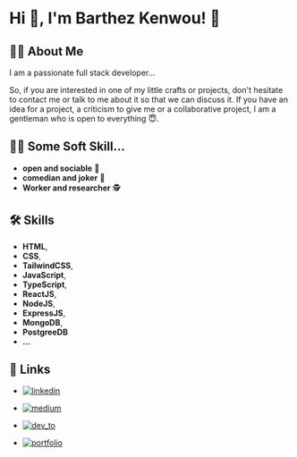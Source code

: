 
# Hi 👋, I'm Barthez Kenwou! 🤞


## 🧑‍💻 About Me
I am a passionate full stack developer...

So, if you are interested in one of my little crafts or projects, don't hesitate to contact me or talk to me about it so that we can discuss it. If you have an idea for a project, a criticism to give me or a collaborative project, I am a gentleman who is open to everything 😇.
## 👨‍🦱 Some Soft Skill...

- **open and sociable** 🤝
- **comedian and joker** 👀
- **Worker and researcher** 🕵️

## 🛠 Skills

- **HTML**, 
- **CSS**, 
- **TailwindCSS**, 
- **JavaScript**, 
- **TypeScript**, 
- **ReactJS**, 
- **NodeJS**, 
- **ExpressJS**,
- **MongoDB**,
- **PostgreeDB**
- **...**



## 🔗 Links

- [![linkedin](https://img.shields.io/badge/linkedin-0A66C2?style=for-the-badge&logo=linkedin&logoColor=white)](https://www.linkedin.com/in/barthez-kenwou/)

- [![medium](https://img.shields.io/badge/medium-131338?style=for-the-badge&logo=medium&logoColor=white)](https://medium.com/@barthezkenwou)

- [![dev_to](https://img.shields.io/badge/dev_to-404047?style=for-the-badge&logo=dev-io&logoColor=dark)](https://dev.to/barthez_kenwou)

- [![portfolio](https://img.shields.io/badge/barthez_portfolio-000?style=for-the-badge&logo=ko-fi&logoColor=white)](https://katherineoelsner.com/)



